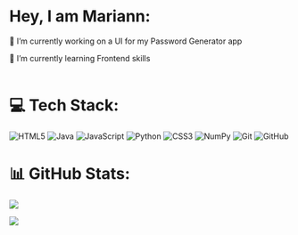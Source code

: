 # Hey, I am Mariann:

🔭 I’m currently working on a UI for my Password Generator app<br>

🌱 I’m currently learning Frontend skills<br>
<br>

# 💻 Tech Stack:
![HTML5](https://img.shields.io/badge/html5-%23E34F26.svg?style=for-the-badge&logo=html5&logoColor=white) ![Java](https://img.shields.io/badge/java-%23ED8B00.svg?style=for-the-badge&logo=openjdk&logoColor=white) ![JavaScript](https://img.shields.io/badge/javascript-%23323330.svg?style=for-the-badge&logo=javascript&logoColor=%23F7DF1E) ![Python](https://img.shields.io/badge/python-3670A0?style=for-the-badge&logo=python&logoColor=ffdd54) ![CSS3](https://img.shields.io/badge/css3-%231572B6.svg?style=for-the-badge&logo=css3&logoColor=white) ![NumPy](https://img.shields.io/badge/numpy-%23013243.svg?style=for-the-badge&logo=numpy&logoColor=white) ![Git](https://img.shields.io/badge/git-%23F05033.svg?style=for-the-badge&logo=git&logoColor=white) ![GitHub](https://img.shields.io/badge/github-%23121011.svg?style=for-the-badge&logo=github&logoColor=white)


# 📊 GitHub Stats:
![](https://github-readme-stats.vercel.app/api/top-langs/?username=mariannDiaz&theme=dark&hide_border=false&include_all_commits=true&count_private=true&layout=compact)


[![](https://visitcount.itsvg.in/api?id=mariannDiaz&icon=0&color=0)](https://visitcount.itsvg.in)

<!-- Proudly created with GPRM ( https://gprm.itsvg.in ) -->












<!--
**mariannDiaz/mariannDiaz** is a ✨ _special_ ✨ repository because its `README.md` (this file) appears on your GitHub profile.
-->
